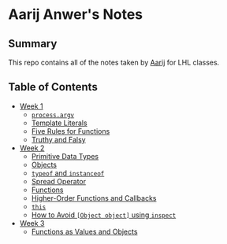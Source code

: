 # Aarij Anwer's Notes
## Summary
This repo contains all of the notes taken by [Aarij](https://github.com/aarij-anwer/) for LHL classes.
## Table of Contents
* [Week 1](/Week_1/)
  * [`process.argv`](/Week_1/process_argv.md)
  * [Template Literals](/Week_1/Template_Literals.md)
  * [Five Rules for Functions](/Week_1/Five_Rules_For_Functions.md)
  * [Truthy and Falsy](/Week_1/Truthy_Falsy.md)
* [Week 2](/Week_2/)
  * [Primitive Data Types](/Week_2/Primitive_Data_Types.md)
  * [Objects](/Week_2/Objects.md)
  * [`typeof` and `instanceof`](/Week_2/typeof_instanceof.md)
  * [Spread Operator](/Week_2/Spread_Operator.md)
  * [Functions](/Week_2/Functions.md)
  * [Higher-Order Functions and Callbacks](/Week_2/Higher-Order.md)
  * [`this`](/Week_2/this.md)
  * [How to Avoid `[Object object]` using `inspect`](/Week_2/inspect.md)
* [Week 3](/Week_3/)
  * [Functions as Values and Objects](/Week_3/Functions-As-Values-Objects.md)
  